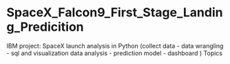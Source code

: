 # SpaceX_Falcon9_First_Stage_Landing_Predicition
IBM project: SpaceX launch analysis in Python (collect data - data wrangling - sql and visualization data analysis - prediction model - dashboard )  Topics

